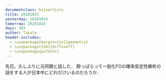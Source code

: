 ```yaml
---
documentclass: bxjsarticle
title: 20201025
yesterday: 20201024
tomorrow: 20201026
days: 303
author: Takala
header-includes:
  - \usepackage[margin=1in]{geometry}
  - \usepackage[ISO]{diffcoeff}
  - \usepackage{pxfonts}
---
```



先日，久しぶりに元同期と話した．
酔っぱらって一般化FOの確率安定性解析の話をする人が日本中にどれだけいるのだろうか．